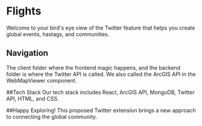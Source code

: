 # Flights
Welcome to your bird's eye view of the Twitter feature that helps you create global events, hastags, and communities.

## Navigation
The client folder where the frontend magic happens, and the backend folder is where the Twitter API is called. We also called the ArcGIS API in the WebMapViewer component.

##Tech Stack
Our tech stack includes React, ArcGIS API, MongoDB, Twitter API, HTML, and CSS.

##Happy Exploring!
This proposed Twitter extension brings a new approach to connecting the global community.


